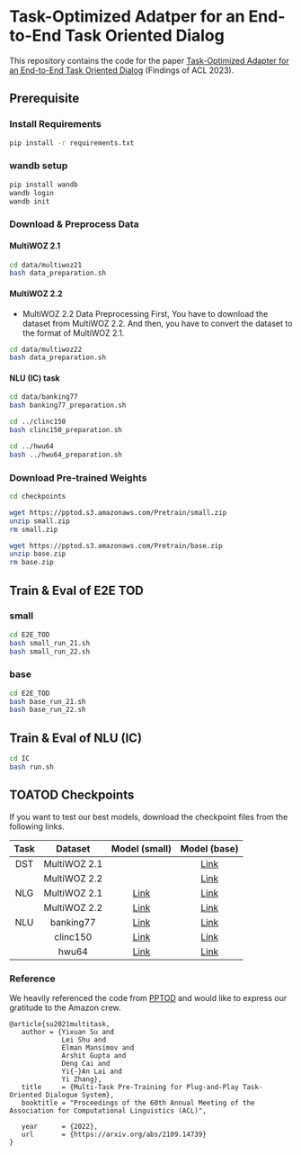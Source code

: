 # Task-Optimized Adatper for an End-to-End Task Oriented Dialog

This repository contains the code for the paper [Task-Optimized Adapter for an End-to-End Task Oriented Dialog](https://arxiv.org/abs/2305.02468) (Findings of ACL 2023).

## Prerequisite

### Install Requirements
```bash
pip install -r requirements.txt
```

### wandb setup
```bash
pip install wandb
wandb login
wandb init
```

### Download & Preprocess Data
#### MultiWOZ 2.1
```bash
cd data/multiwoz21
bash data_preparation.sh
```
#### MultiWOZ 2.2
- MultiWOZ 2.2 Data Preprocessing
First, You have to download the dataset from MultiWOZ 2.2. And then, you have to convert the dataset to the format of MultiWOZ 2.1.
```bash
cd data/multiwoz22
bash data_preparation.sh
```
#### NLU (IC) task
```bash
cd data/banking77
bash banking77_preparation.sh

cd ../clinc150
bash clinc150_preparation.sh

cd ../hwu64
bash ../hwu64_preparation.sh
```

### Download Pre-trained Weights
```bash
cd checkpoints

wget https://pptod.s3.amazonaws.com/Pretrain/small.zip
unzip small.zip
rm small.zip

wget https://pptod.s3.amazonaws.com/Pretrain/base.zip
unzip base.zip
rm base.zip
```

## Train & Eval of E2E TOD
### small
```bash
cd E2E_TOD
bash small_run_21.sh
bash small_run_22.sh
```

### base
```bash
cd E2E_TOD
bash base_run_21.sh
bash base_run_22.sh
```

## Train & Eval of NLU (IC)
```bash
cd IC
bash run.sh
```


## TOATOD Checkpoints

If you want to test our best models, download the checkpoint files from the following links.

| Task |   Dataset    |                                                                Model (small)                                                                 |                                                                 Model (base)                                                                 |
|:----:|:------------:|:--------------------------------------------------------------------------------------------------------------------------------------------:|:--------------------------------------------------------------------------------------------------------------------------------------------:|
| DST  | MultiWOZ 2.1 |                                                                                                                                              | [Link](https://sogang365-my.sharepoint.com/:f:/g/personal/jhlee22_o365_sogang_ac_kr/Eu935_JodAVHqEOrGDvQWZQBKwNlB1K3vJ6h8USuFMn_jQ?e=Q4PLcy) |
|      | MultiWOZ 2.2 |                                                                                                                                              | [Link](https://sogang365-my.sharepoint.com/:f:/g/personal/jhlee22_o365_sogang_ac_kr/EqrrHAz3tUZIpTAB-rOY__cBDqjkAQMqOprLktgcCkIYTw?e=1UCTaR) |
| NLG  | MultiWOZ 2.1 | [Link](https://sogang365-my.sharepoint.com/:f:/g/personal/jhlee22_o365_sogang_ac_kr/EjURZdvSD25OjKJ3_OJl35wBlked50lDy55ZSFL9amNY5A?e=MhnEfu) | [Link](https://sogang365-my.sharepoint.com/:f:/g/personal/jhlee22_o365_sogang_ac_kr/EtVHb-COv8hCpcMJ0lyBygABMF_P1WaLysn_6Uos9QYzlQ?e=zoopeX) |
|      | MultiWOZ 2.2 | [Link](https://sogang365-my.sharepoint.com/:f:/g/personal/jhlee22_o365_sogang_ac_kr/EjURZdvSD25OjKJ3_OJl35wBlked50lDy55ZSFL9amNY5A?e=MhnEfu) | [Link](https://sogang365-my.sharepoint.com/:f:/g/personal/jhlee22_o365_sogang_ac_kr/EtVHb-COv8hCpcMJ0lyBygABMF_P1WaLysn_6Uos9QYzlQ?e=zoopeX) |
| NLU  |  banking77   | [Link](https://sogang365-my.sharepoint.com/:f:/g/personal/jhlee22_o365_sogang_ac_kr/EpVHo_TELeJEn6ifNQLguNIBHEodcDs02v3tO-A_I6H5-A?e=2aryLT) | [Link](https://sogang365-my.sharepoint.com/:f:/g/personal/jhlee22_o365_sogang_ac_kr/Equ6Ayt0vHtCsiYflCzyOl8BkQocXb4vY0m5T1ePRUPnGw?e=B19Gs7) |
|      |   clinc150   | [Link](https://sogang365-my.sharepoint.com/:f:/g/personal/jhlee22_o365_sogang_ac_kr/EtcFvjBiTqNFgH3fxtcYU3UBLApPPwM5qhg74xz_F68IEQ?e=yseELd) | [Link](https://sogang365-my.sharepoint.com/:f:/g/personal/jhlee22_o365_sogang_ac_kr/EgjbVlfBjLlNlWiJ7xvK1fEB-UKqPJsCJBO4mlKrW1whRg?e=snGIvQ) |
|      |    hwu64     | [Link](https://sogang365-my.sharepoint.com/:f:/g/personal/jhlee22_o365_sogang_ac_kr/ErbWXhoGlTJNuUWXmLgRKy0B87obgT3-GQetzkVhvb2iDg?e=CbXlDh) | [Link](https://sogang365-my.sharepoint.com/:f:/g/personal/jhlee22_o365_sogang_ac_kr/EsWc9Bs64WpDgU_em8_lSccBu5O4VHDXGnPjqfSWXUJLXw?e=Khyg5d) |
 

### Reference

We heavily referenced the code from [PPTOD](https://github.com/awslabs/pptod) and would like to express our gratitude to the Amazon crew.

```
@article{su2021multitask,
   author = {Yixuan Su and
             Lei Shu and
             Elman Mansimov and
             Arshit Gupta and
             Deng Cai and
             Yi{-}An Lai and
             Yi Zhang},
   title     = {Multi-Task Pre-Training for Plug-and-Play Task-Oriented Dialogue System},
   booktitle = "Proceedings of the 60th Annual Meeting of the Association for Computational Linguistics (ACL)",

   year      = {2022},
   url       = {https://arxiv.org/abs/2109.14739}
}
```
